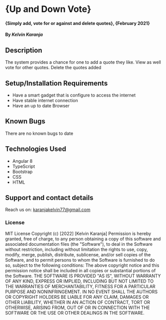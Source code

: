 # {Up and Down Vote}
#### {Simply add, vote for or against and delete quotes}, {February 2021}
#### By *Kelvin Karanja*
## Description
The system provides a chance for one to add a quote they like.
View as well vote for other quotes. 
Delete the quotes added
## Setup/Installation Requirements
* Have a smart gadget that is configure to access the internet
* Have stable internet connection
* Have an up to date Browser
## Known Bugs
There are no known bugs to date
## Technologies Used
* Angular 8
* TypeScript
* Bootstrap
* CSS
* HTML
## Support and contact details
Reach us on: karanjakelvin77@gmail.com
### License
MIT License
Copyright (c) [2022] [Kelvin Karanja]
Permission is hereby granted, free of charge, to any person obtaining a copy
of this software and associated documentation files (the "Software"), to deal
in the Software without restriction, including without limitation the rights
to use, copy, modify, merge, publish, distribute, sublicense, and/or sell
copies of the Software, and to permit persons to whom the Software is
furnished to do so, subject to the following conditions:
The above copyright notice and this permission notice shall be included in all
copies or substantial portions of the Software.
THE SOFTWARE IS PROVIDED "AS IS", WITHOUT WARRANTY OF ANY KIND, EXPRESS OR
IMPLIED, INCLUDING BUT NOT LIMITED TO THE WARRANTIES OF MERCHANTABILITY,
FITNESS FOR A PARTICULAR PURPOSE AND NONINFRINGEMENT. IN NO EVENT SHALL THE
AUTHORS OR COPYRIGHT HOLDERS BE LIABLE FOR ANY CLAIM, DAMAGES OR OTHER
LIABILITY, WHETHER IN AN ACTION OF CONTRACT, TORT OR OTHERWISE, ARISING FROM,
OUT OF OR IN CONNECTION WITH THE SOFTWARE OR THE USE OR OTHER DEALINGS IN THE
SOFTWARE.